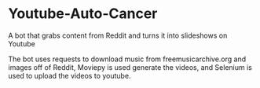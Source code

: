 # Youtube-Auto-Cancer
A bot that grabs content from Reddit and turns it into slideshows on Youtube  

The bot uses requests to download music from freemusicarchive.org and images off of Reddit, Moviepy is used generate the videos, and Selenium is used to upload the videos to youtube.
